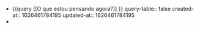 - {{query [[O que estou pensando agora?]] }}
  query-table:: false
  created-at:: 1626461784195
  updated-at:: 1626461784195
-